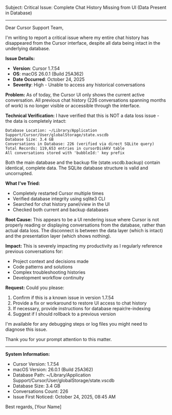 Subject: Critical Issue: Complete Chat History Missing from UI (Data Present in Database)

---

Dear Cursor Support Team,

I'm writing to report a critical issue where my entire chat history has disappeared from the Cursor interface, despite all data being intact in the underlying database.

**Issue Details:**

- **Version**: Cursor 1.7.54
- **OS**: macOS 26.0.1 (Build 25A362)
- **Date Occurred**: October 24, 2025
- **Severity**: High - Unable to access any historical conversations

**Problem:**
As of today, the Cursor UI only shows the current active conversation. All previous chat history (226 conversations spanning months of work) is no longer visible or accessible through the interface.

**Technical Verification:**
I have verified that this is NOT a data loss issue - the data is completely intact:

```
Database Location: ~/Library/Application Support/Cursor/User/globalStorage/state.vscdb
Database Size: 3.4 GB
Conversations in Database: 226 (verified via direct SQLite query)
Total Records: 119,653 entries in cursorDiskKV table
All conversations stored with 'bubbleId:' key prefix
```

Both the main database and the backup file (state.vscdb.backup) contain identical, complete data. The SQLite database structure is valid and uncorrupted.

**What I've Tried:**
- Completely restarted Cursor multiple times
- Verified database integrity using sqlite3 CLI
- Searched for chat history panel/view in the UI
- Checked both current and backup databases

**Root Cause:**
This appears to be a UI rendering issue where Cursor is not properly reading or displaying conversations from the database, rather than actual data loss. The disconnect is between the data layer (which is intact) and the presentation layer (which shows nothing).

**Impact:**
This is severely impacting my productivity as I regularly reference previous conversations for:
- Project context and decisions made
- Code patterns and solutions
- Complex troubleshooting histories
- Development workflow continuity

**Request:**
Could you please:
1. Confirm if this is a known issue in version 1.7.54
2. Provide a fix or workaround to restore UI access to chat history
3. If necessary, provide instructions for database repair/re-indexing
4. Suggest if I should rollback to a previous version

I'm available for any debugging steps or log files you might need to diagnose this issue.

Thank you for your prompt attention to this matter.

---

**System Information:**
- Cursor Version: 1.7.54
- macOS Version: 26.0.1 (Build 25A362)
- Database Path: ~/Library/Application Support/Cursor/User/globalStorage/state.vscdb
- Database Size: 3.4 GB
- Conversations Count: 226
- Issue First Noticed: October 24, 2025, 08:45 AM

Best regards,
[Your Name]

